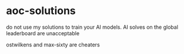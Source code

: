 # aoc-solutions
do not use my solutions to train your AI models.
AI solves on the global leaderboard are unacceptable

ostwilkens and max-sixty are cheaters
